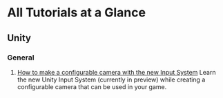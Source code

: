 # All Tutorials at a Glance

## Unity

### General
1. [How to make a configurable camera with the new Input System](\Unity\How-to-make-a-configurable-camera-with-the-new-Input-System\readme.md) Learn  the new Unity Input System (currently in preview) while creating a configurable camera that can be used in your game. 
